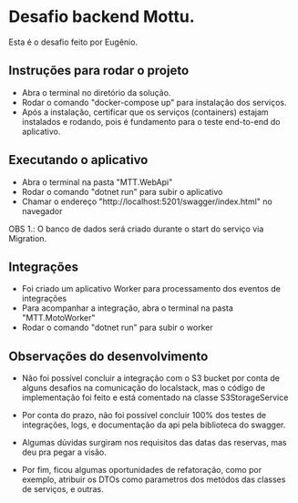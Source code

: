 # Desafio backend Mottu.
Esta é o desafio feito por Eugênio.

## Instruções para rodar o projeto
- Abra o terminal no diretório da solução.
- Rodar o comando "docker-compose up" para instalação dos serviços.
- Após a instalação, certificar que os serviços (containers) estajam instalados e rodando, pois é fundamento para o teste end-to-end do aplicativo.
  
## Executando o aplicativo
- Abra o terminal na pasta "MTT.WebApi"
- Rodar o comando "dotnet run" para subir o aplicativo
- Chamar o endereço "http://localhost:5201/swagger/index.html" no navegador

OBS 1.: O banco de dados será criado durante o start do serviço via Migration.

## Integrações
- Foi criado um aplicativo Worker para processamento dos eventos de integrações
- Para acompanhar a integração, abra o terminal na pasta "MTT.MotoWorker"
- Rodar o comando "dotnet run" para subir o worker

## Observações do desenvolvimento

- Não foi possível concluir a integração com o S3 bucket por conta de alguns desafios na comunicação do localstack, mas o código de implementação foi feito e está comentado na classe S3StorageService

- Por conta do prazo, não foi possível concluir 100% dos testes de integrações, logs, e documentação da api pela biblioteca do swagger.

- Algumas dúvidas surgiram nos requisitos das datas das reservas, mas deu pra pegar a visão.

- Por fim, ficou algumas oportunidades de refatoração, como por exemplo, atribuir os DTOs como parametros dos metódos das classes de serviços, e outras.
